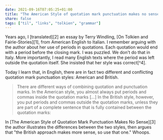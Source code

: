 ```yaml
---
date: 2021-09-16T07:05:25+01:00
title: "The American Style of quotation mark punctuation makes no sense"
share: false
tags: ["til", "links", "tolkien", "grammar"]
---
```

Years ago, I [translated][2] an essay by Terry Windling, [On Tolkien and
Fairie-Stories][1], from American English to Italian. I remember arguing with
the author about her use of periods in quotations. Each quotation would end
with a period before the closing mark. I was puzzled. We don't do that in
Italy. More importantly, I read many English texts where the period was left
outside the quotation itself. She insisted that her style was correct[^4].

Today I learn that, in English, there are in fact two different and conflicting
quotation mark punctuation styles: American and British.

> There are different ways of combining quotation and punctuation marks. In the
> American style, you almost always put periods and commas inside the quotation
> marks [...] In the British style, however, you put periods and commas outside
> the quotation marks, unless they are part of a complete sentence that is
> fully contained between the quotation marks:

In [The American Style of Quotation Mark Punctuation Makes No Sense][3] the
author illustrates the differences between the two styles, then argues that
"the British approach makes more sense, so use that one." Whoops.

